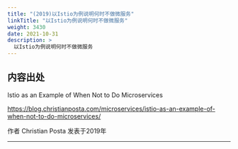 ```yaml
---
title: "(2019)以Istio为例说明何时不做微服务"
linkTitle: "以Istio为例说明何时不做微服务"
weight: 3430
date: 2021-10-31
description: >
  以Istio为例说明何时不做微服务
---
```


## 内容出处

Istio as an Example of When Not to Do Microservices

https://blog.christianposta.com/microservices/istio-as-an-example-of-when-not-to-do-microservices/

作者 Christian Posta 发表于2019年

------



